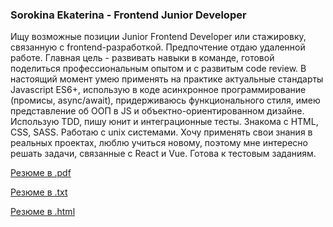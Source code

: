 ### Sorokina Ekaterina - Frontend Junior Developer 

Ищу возможные позиции Junior Frontend Developer или стажировку, связанную с frontend-разработкой. Предпочтение отдаю удаленной работе. Главная цель - развивать навыки в команде, готовой поделиться профессиональным опытом и с развитым code review. В настоящий момент умею применять на практике актуальные стандарты Javascript ES6+, использую в коде асинхронное программирование (промисы, async/await), придерживаюсь функционального стиля, имею представление об ООП в JS и объектно-ориентированном дизайне. Использую TDD, пишу юнит и интеграционные тесты. Знакома с HTML, CSS, SASS. Работаю с unix системами. Хочу применять свои знания в реальных проектах, люблю учиться новому, поэтому мне интересно решать задачи, связанные с React и Vue. Готова к тестовым заданиям. 

[Резюме в .pdf](https://github.com/Mormur/resume/blob/master/SorokinaEkaterina.pdf "Сорокина Екатерина")

[Резюме в .txt](https://github.com/Mormur/resume/blob/master/SorokinaEkaterina.txt "Сорокина Екатерина")

[Резюме в .html](https://github.com/Mormur/resume/blob/master/SorokinaEkaterina.html "Сорокина Екатерина")
